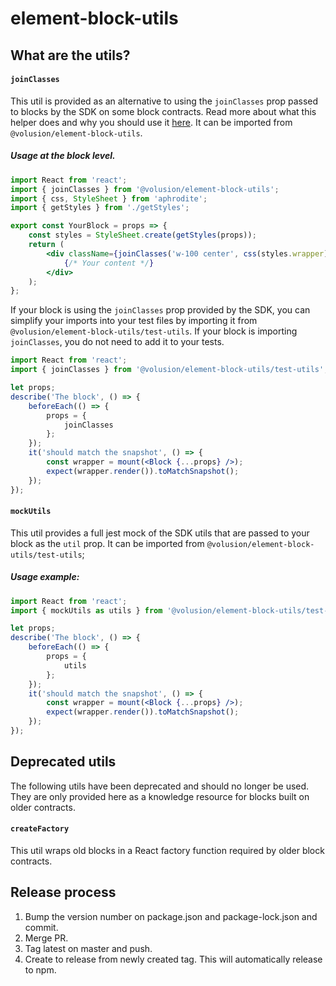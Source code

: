 # element-block-utils

## What are the utils?

#### `joinClasses`

This util is provided as an alternative to using the `joinClasses` prop passed to blocks by the SDK on some block contracts. Read more about what this helper does and why you should use it [here](<https://volusion.github.io/element/references/styling-your-block-with-css#'joinclasses()'>). It can be imported from `@volusion/element-block-utils`.

##### Usage at the block level.

```jsx
import React from 'react';
import { joinClasses } from '@volusion/element-block-utils';
import { css, StyleSheet } from 'aphrodite';
import { getStyles } from './getStyles';

export const YourBlock = props => {
    const styles = StyleSheet.create(getStyles(props));
    return (
        <div className={joinClasses('w-100 center', css(styles.wrapper))}>
            {/* Your content */}
        </div>
    );
};
```

If your block is using the `joinClasses` prop provided by the SDK, you can simplify your imports into your test files by importing it from `@volusion/element-block-utils/test-utils`. If your block is importing `joinClasses`, you do not need to add it to your tests.

```jsx
import React from 'react';
import { joinClasses } from '@volusion/element-block-utils/test-utils';

let props;
describe('The block', () => {
    beforeEach(() => {
        props = {
            joinClasses
        };
    });
    it('should match the snapshot', () => {
        const wrapper = mount(<Block {...props} />);
        expect(wrapper.render()).toMatchSnapshot();
    });
});
```

#### `mockUtils`

This util provides a full jest mock of the SDK utils that are passed to your block as the `util` prop. It can be imported from `@volusion/element-block-utils/test-utils`;

##### Usage example:

```jsx
import React from 'react';
import { mockUtils as utils } from '@volusion/element-block-utils/test-utils';

let props;
describe('The block', () => {
    beforeEach(() => {
        props = {
            utils
        };
    });
    it('should match the snapshot', () => {
        const wrapper = mount(<Block {...props} />);
        expect(wrapper.render()).toMatchSnapshot();
    });
});
```

## Deprecated utils

The following utils have been deprecated and should no longer be used. They are only provided here as a knowledge resource for blocks built on older contracts.

#### `createFactory`

This util wraps old blocks in a React factory function required by older block contracts.

## Release process

1. Bump the version number on package.json and package-lock.json and commit.
2. Merge PR.
3. Tag latest on master and push.
4. Create to release from newly created tag. This will automatically release to npm.